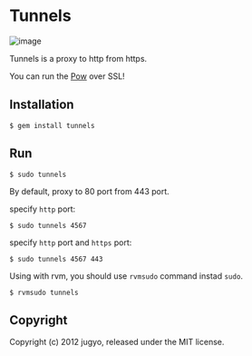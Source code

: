 Tunnels
=======

![image](http://i.imgur.com/5F9tJ.png)

Tunnels is a proxy to http from https.

You can run the [Pow](http://pow.cx/) over SSL!

Installation
------------

    $ gem install tunnels

Run
---

    $ sudo tunnels

By default, proxy to 80 port from 443 port.

specify `http` port:

    $ sudo tunnels 4567

specify `http` port and `https` port:

    $ sudo tunnels 4567 443

Using with rvm, you should use `rvmsudo` command instad `sudo`.

    $ rvmsudo tunnels

Copyright
---------

Copyright (c) 2012 jugyo, released under the MIT license.